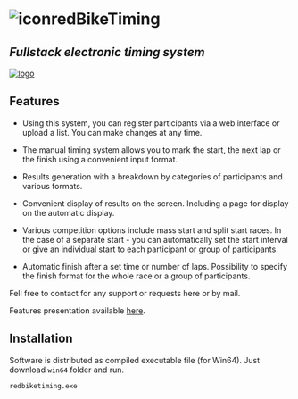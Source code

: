 # ![icon](https://remote.rslt.live/static/img/redbiketiming_icon.png)redBikeTiming
## _Fullstack electronic timing system_

[![logo](https://remote.rslt.live/static/img/redbiketiming.png)](https://remote.rslt.live)


## Features
- Using this system, you can register participants via a web interface or upload a list.  You can make changes at any time.
- The manual timing system allows you to mark the start, the next lap or the finish using a convenient input format.
- Results generation with a breakdown by categories of participants and various formats.
- Convenient display of results on the screen. Including a page for display on the automatic display.

- Various competition options include mass start and split start races. In the case of a separate start - you can automatically set the start interval or give an individual start to each participant or group of participants.
- Automatic finish after a set time or number of laps. Possibility to specify the finish format for the whole race or a group of participants.

Fell free to contact for any support or requests here or by mail.

Features presentation available [here](presentation/presentation.pdf).


## Installation

Software is distributed as compiled executable file (for Win64). Just download `win64` folder and run.

```sh
redbiketiming.exe
```

